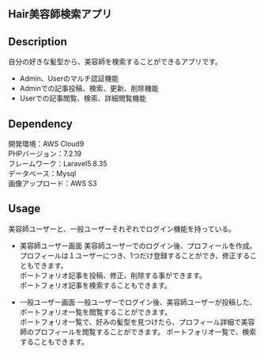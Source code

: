 ## Hair美容師検索アプリ

## Description
自分の好きな髪型から、美容師を検索することができるアプリです。
- Admin、Userのマルチ認証機能
- Adminでの記事投稿、検索、更新、削除機能
- Userでの記事閲覧、検索、詳細閲覧機能

## Dependency
開発環境：AWS Cloud9 <br>
PHPバージョン：7.2.19 <br>
フレームワーク：Laravel5.8.35 <br>
データベース：Mysql <br>
画像アップロード：AWS S3 <br>

## Usage
美容師ユーザーと、一般ユーザーそれぞれでログイン機能を持っている。


- 美容師ユーザー画面
    美容師ユーザーでのログイン後、プロフィールを作成。<br>
    プロフィールは１ユーザーにつき、1つだけ登録することができ、修正することもできます。<br>
    ポートフォリオ記事を投稿、修正、削除する事ができます。<br>
    ポートフォリオ記事を検索することもできます。

- 一般ユーザー画面
    一般ユーザーでログイン後、美容師ユーザーが投稿した、ポートフォリオ一覧を閲覧することができます。<br>
    ポートフォリオ一覧で、好みの髪型を見つけたら、プロフィール詳細で美容師のプロフィールを閲覧することができます。
    ポートフォリオ一覧で、検索することもできます。
    

